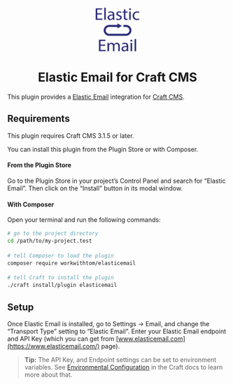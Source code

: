<p align="center"><img src="./src/icon.svg" width="100" height="100" alt="Elastic Email for Craft CMS icon"></p>

<h1 align="center">Elastic Email for Craft CMS</h1>

This plugin provides a [Elastic Email](http://www.elasticemail.com/) integration for [Craft CMS](https://craftcms.com/).

## Requirements

This plugin requires Craft CMS 3.1.5 or later.

You can install this plugin from the Plugin Store or with Composer.

#### From the Plugin Store

Go to the Plugin Store in your project’s Control Panel and search for “Elastic Email”. Then click on the “Install” button in its modal window.

#### With Composer

Open your terminal and run the following commands:

```bash
# go to the project directory
cd /path/to/my-project.test

# tell Composer to load the plugin
composer require workwithtom/elasticemail

# tell Craft to install the plugin
./craft install/plugin elasticemail
```

## Setup

Once Elastic Email is installed, go to Settings → Email, and change the “Transport Type” setting to “Elastic Email”. 
Enter your Elastic Email endpoint and API Key (which you can get from [www.elasticemail.com](https://www.elasticemail.com/) page).

> **Tip:** The API Key, and Endpoint settings can be set to environment variables. See [Environmental Configuration](https://docs.craftcms.com/v3/config/environments.html) in the Craft docs to learn more about that.